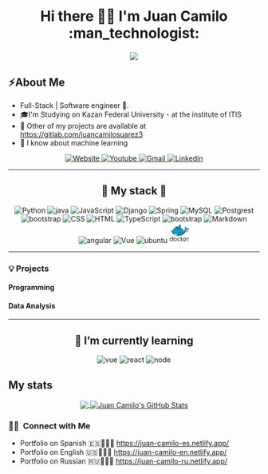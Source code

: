 <h1 align="center"> Hi there 👋🏽 I'm Juan Camilo :man_technologist: </h1>
<!--<p align="center"> <img width="600" height="300" src="https://img.freepik.com/vector-gratis/robot-humano_53876-90440.jpg?t=st=1656683025~exp=1656683625~hmac=73d7f1162c592b7698f072abbe00c690aa98ceea0a8ff0e9b2070b1dc01261f4&w=826" /> </p>
<div align="center">
<img src="https://gigonway.com/wp-content/uploads/2022/05/1653428950_562_Fotos-de-fondo-de-LinkedIn-para-cada-industria.png" align="center" style="width: 1000px" />
</div>  -->

<div align="center">
<img src="https://klaxos.com/wp-content/uploads/2017/12/strategy-brain-think-Mastermind.jpg" align="center" style="width: 1000px" />
</div>  
  


## ⚡About Me

- Full-Stack | Software engineer :robot:.
- 🎓I'm Studying on Kazan Federal University - at the institute of ITIS
- 🔭 Other of my projects are available at https://gitlab.com/juancamilosuarez3
- 🦾 I know about machine learning

<p align="center">

<!-- Website -->

<a href="https://juan-camilo-en.netlify.app/">
<img alt="Website" src="https://img.shields.io/badge/Website-4F0599?style=for-the-badge&logo=Internet%20Explorer&logoColor=white" />
</a>

<!-- TELEGRAM -->
<a href="https://t.me/ingCSuarez">
<img alt="Youtube" src="https://img.shields.io/badge/-TELEGRAM-2CA5E0?style=for-the-badge&logo=telegram&logoColor=white" />
</a>

<!-- Gmail -->
<a href="juancamilosuarez3@gmail.com">
<img alt="Gmail" src="https://camo.githubusercontent.com/b070a7f6855dbf52729ec83a928c93e728f5245e24123a6547912acea3753899/68747470733a2f2f696d672e736869656c64732e696f2f7374617469632f76313f7374796c653d666f722d7468652d6261646765266d6573736167653d476d61696c26636f6c6f723d454134333335266c6f676f3d476d61696c266c6f676f436f6c6f723d464646464646266c6162656c3d" />
</a>

<!-- Linkedin -->
<a href="https://www.linkedin.com/in/juan-camilo-suarez-2a149723a/">
<img alt="Linkedin" src="https://img.shields.io/badge/LinkedIn-0077B5?style=for-the-badge&logo=linkedin&logoColor=white"  />
</a>

---
  
<h2 align="center">
  🔨 My stack 🔋
</h2> 
<p align="center">
  <img alt="Python" src="https://img.shields.io/badge/Python-14354C?style=for-the-badge&logo=python&logoColor=white" />
  <img alt="java" src="https://img.shields.io/badge/Java-ED8B00?style=for-the-badge&logo=openjdk&logoColor=white" />
  <img alt="JavaScript" src="https://img.shields.io/badge/JavaScript-323330?style=for-the-badge&logo=javascript&logoColor=F7DF1E" />
  <img alt="Django" src="https://img.shields.io/badge/Django-092E20?style=for-the-badge&logo=django&logoColor=white" />
  <img alt="Spring" src="https://img.shields.io/badge/Spring-6DB33F?style=for-the-badge&logo=spring&logoColor=white" />
  <img alt="MySQL" src="https://img.shields.io/badge/MySQL-00000F?style=for-the-badge&logo=mysql&logoColor=white" />
  <img alt="Postgrest" src="https://camo.githubusercontent.com/95a15266c9b093e9070410fa62c8dcba6611e79edd738e0ded7ec5b52541d6c4/68747470733a2f2f696d672e736869656c64732e696f2f7374617469632f76313f7374796c653d666f722d7468652d6261646765266d6573736167653d506f737467726553514c26636f6c6f723d343136394531266c6f676f3d506f737467726553514c266c6f676f436f6c6f723d464646464646266c6162656c3d"/>
  <img alt="bootstrap" src="https://img.shields.io/badge/Bootstrap-563D7C?style=for-the-badge&logo=bootstrap&logoColor=white"/>
  <img alt="CSS" src="https://img.shields.io/badge/CSS3-1572B6?style=for-the-badge&logo=css3&logoColor=white" />
  <img alt="HTML" src="https://img.shields.io/badge/HTML5-E34F26?style=for-the-badge&logo=html5&logoColor=white" />
  <img alt="TypeScript" src="https://img.shields.io/badge/TypeScript-007ACC?style=for-the-badge&logo=typescript&logoColor=white" />
  <img alt="bootstrap" src="https://img.shields.io/badge/Bootstrap-563D7C?style=for-the-badge&logo=bootstrap&logoColor=white"/>
  <img alt="Markdown" src="https://img.shields.io/badge/Markdown-000000?style=for-the-badge&logo=markdown&logoColor=white" />
  <img alt="angular" src="https://img.shields.io/badge/Angular-DD0031?style=for-the-badge&logo=angular&logoColor=white" />
  <img alt="Vue" src="https://camo.githubusercontent.com/50decafa53f269e4c88e47320b85896b1823a4be4ac8d1913b197111e4a10da1/68747470733a2f2f696d672e736869656c64732e696f2f7374617469632f76313f7374796c653d666f722d7468652d6261646765266d6573736167653d5675652e6a7326636f6c6f723d323232323232266c6f676f3d5675652e6a73266c6f676f436f6c6f723d344643303844266c6162656c3d"/>
  <img alt="ubuntu" src="https://img.shields.io/badge/Linux-FCC624?style=for-the-badge&logo=linux&logoColor=black" />
  <img src="https://raw.githubusercontent.com/devicons/devicon/master/icons/docker/docker-original-wordmark.svg" alt="docker" width="40" height="40"/>
  
</p>

---
### 💡 **Projects**

#### **Programming**
#### **Data Analysis**


---
<h2 align="center">
  🌱 I’m currently learning
</h2> 
<p align="center">
  <img alt="vue" src="https://img.shields.io/badge/Vue.js-35495E?style=for-the-badge&logo=vue.js&logoColor=4FC08" />
  <img alt="react" src="https://img.shields.io/badge/React-20232A?style=for-the-badge&logo=react&logoColor=61DAFB" />
  <img alt="node" src="https://img.shields.io/badge/Node.js-43853D?style=for-the-badge&logo=node.js&logoColor=white" />
  
  
</p>
  
 
  
## My stats
  <p align="center">
  
 <a href="https://github.com/Juan-Camilo-Suarez">
<img align="center" src="https://github-readme-stats.vercel.app/api/top-langs/?username=Juan-Camilo-Suarez&hide=java,html,tex&title_color=ffffff&text_color=c9cacc&icon_color=2bbc8a&bg_color=1d1f21&langs_count=3" />
</a>
 
<a href="https://github.com/Juan-Camilo-Suarez">
<img align="center" src="https://github-readme-stats.vercel.app/api?username=Juan-Camilo-Suarez&show_icons=true&line_height=27&count_private=true&title_color=ffffff&text_color=c9cacc&icon_color=2bbc8a&bg_color=1d1f21" alt="Juan Camilo's GitHub Stats" />
</a>
<!--  
</p>
  <a href="https://github.com/AVS1508">
  <img height="180em" src="https://github-readme-stats.vercel.app/api?username=Juan-Camilo-Suarez&theme=buefy&show_icons=true" />
  <img height="180em" src="https://github-readme-stats.vercel.app/api/top-langs/?username=Juan-Camilo-Suarez&theme=buefy&layout=compact" />-->
<!--  <img height="300" width = "400" src="https://wakatime.com/share/@62d65238-2123-414d-844a-19f341fc1933/94ba5cb1-4828-43a8-82e0-cafaf896693f.png" wh>
  <img height="300" width = "400" src="https://wakatime.com/share/@62d65238-2123-414d-844a-19f341fc1933/4f6451f1-8046-4147-89db-c51cd77888fa.png" />-->
  
 
</a>
<!--START_SECTION:waka-->


<!--END_SECTION:waka-->

  <br/>

<h3> 🤝🏻 &nbsp;Connect with Me </h3>
  
-  Portfolio on Spanish 🇪🇸🧑🏻‍💻 https://juan-camilo-es.netlify.app/
-  Portfolio on English 🇺🇸🧑🏻‍💻 https://juan-camilo-en.netlify.app/
-  Portfolio on Russian 🇷🇺🧑🏻‍💻 https://juan-camilo-ru.netlify.app/
  

  <!--
generador:
https://github.com/kautukkundan/Awesome-Profile-README-templates/blob/master/short-and-sweet/AVS1508.md
https://rahuldkjain.github.io/gh-profile-readme-generator/
https://shields.io/
**Juan-Camilo-Suarez/Juan-Camilo-Suarez** is a ✨ _special_ ✨ repository because its `README.md` (this file) appears on your GitHub profile.

Here are some ideas to get you started:

- 🔭 I’m currently working on ...
- 🌱 I’m currently learning ...
- 👯 I’m looking to collaborate on ...
- 🤔 I’m looking for help with ...
- 💬 Ask me about ...
- 📫 How to reach me: ...
- 😄 Pronouns: ...
- ⚡ Fun fact: ...
-->
